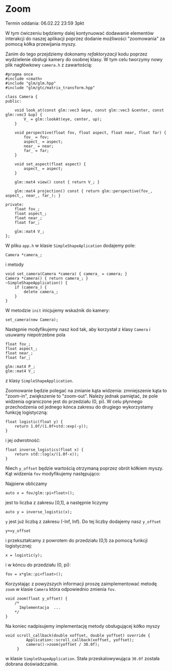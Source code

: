 # Zoom 
Termin oddania: 06.02.22 23:59 3pkt

W tym ćwiczeniu będziemy dalej kontynuować dodawanie elementów interakcji do naszej aplikacji poprzez dodanie  możliwości "zoomowania" za pomocą kółka przewijania myszy.


Zanim do tego przejdziemy dokonamy _refaktoryzacji_ kodu poprzez wydzielenie obsługi kamery do osobnej klasy. W tym celu tworzymy nowy plik nagłówkowy `camera.h` z zawartością:
```
#pragma once
#include <cmath>
#include "glm/glm.hpp"
#include "glm/gtc/matrix_transform.hpp"

class Camera {
public:

    void look_at(const glm::vec3 &eye, const glm::vec3 &center, const glm::vec3 &up) {
        V_ = glm::lookAt(eye, center, up);
    }

    void perspective(float fov, float aspect, float near, float far) {
        fov_ = fov;
        aspect_ = aspect;
        near_ = near;
        far_ = far;
    }

    void set_aspect(float aspect) {
        aspect_ = aspect;
    }

    glm::mat4 view() const { return V_; }

    glm::mat4 projection() const { return glm::perspective(fov_, aspect_, near_, far_); }
    
private:
    float fov_;
    float aspect_;
    float near_;
    float far_;

    glm::mat4 V_;
};
```

W pliku `app.h` w klasie `SimpleShapeAplication` dodajemy pole:
```
Camera *camera_;
```
i metody
```
void set_camera(Camera *camera) { camera_ = camera; }
Camera *camera() { return camera_; }
~SimpleShapeApplication() {
    if (camera_) {
        delete camera_;
    }
}
```

W metodzie `init`  inicjujemy  wskaźnik do kamery:
```
set_camera(new Camera);
```
Następnie modyfikujemy nasz kod tak, aby korzystał z klasy `Camera` i usuwamy niepotrzebne pola
```
float fov_;
float aspect_;
float near_;
float far_;

glm::mat4 P_;
glm::mat4 V_;
```
z klasy `SimpleShapeApplication`.


Zoomowanie będzie polegać na zmianie kąta widzenia:  zmniejszenie kąta to "zoom-in", zwiększenie to "zoom-out". Należy jednak pamiętać, że  pole widzenia ograniczone jest do przedziału (0, pi). W celu płynnego przechodzenia od jednego kónca zakresu do drugiego wykorzystamy funkcję logistyczną:
```
float logistic(float y) {
    return 1.0f/(1.0f+std::exp(-y));
}
```
i jej odwrotność:
```
float inverse_logistics(float x) {
    return std::log(x/(1.0f-x)); 
}
```

Niech `y_offset` będzie wartością otrzymaną poprzez obrót kółkiem myszy. Kąt widzenia `fov` modyfikujemy następująco:

Najpierw obliczamy
```
auto x = fov/glm::pi<float>();
```
jest to liczba z zakresu [0,1], a następnie liczymy
```
auto y = inverse_logistic(x);
```
`y` jest już liczbą z zakresu (-Inf, Inf). Do tej liczby dodajemy nasz `y_offset`
```
y+=y_offset
```
i przekształcamy z powrotem do przedziału (0,1) za pomocą funkcji logistycznej:
```
x = logistic(y); 
```
i w kóncu do przedziału (0, pi):
```
fov = x*glm::pi<float>(); 
```

Korzystając z powyższych informacji proszę zaimplementować metodę `zoom` w klasie `Camera` która odpowiednio zmienia `fov`.
```
void zoom(float y_offset) {
    /*
      Implementacja  ...
    */
}
```

Na koniec nadpisujemy implementację metody obsługującej kółko myszy
```
void scroll_callback(double xoffset, double yoffset) override {
         Application::scroll_callback(xoffset, yoffset);   
         camera()->zoom(yoffset / 30.0f);
     }
```
w klasie `SimpleShapeApplication`. Stała przeskalowywująca `30.0f` została dobrana doświadczalnie.

   